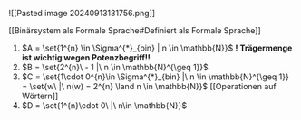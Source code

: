 ![[Pasted image 20240913131756.png]]

[[Binärsystem als Formale Sprache#Definiert als Formale Sprache]]

1. $A = \set{1^{n} \in \Sigma^{*}_{bin} | n \in \mathbb{N}}$ **! Trägermenge ist wichtig wegen Potenzbegriff!!**
3. $B = \set{2^{n}\ - 1 |\ n \in \mathbb{N}^{\geq 1}}$  
4. $C = \set{1\cdot 0^{n}\in \Sigma^{*}_{bin} |\ n \in \mathbb{N}^{\geq 1}} = \set{w\ |\ n(w) = 2^{n} \land n \in \mathbb{N}}$ [[Operationen auf Wörtern]] 
5. $D = \set{1^{n}\cdot 0\ |\ n\in \mathbb{N}}$  
